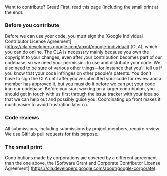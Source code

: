 Want to contribute? Great! First, read this page (including the small print at the end).

### Before you contribute

Before we can use your code, you must sign the [Google Individual Contributor License Agreement] (https://cla.developers.google.com/about/google-individual) (CLA), which you can do online. The CLA is necessary mainly because you own the copyright to your changes, even after your contribution becomes part of our codebase, so we need your permission to use and distribute your code. We also need to be sure of various other things—for instance that you'll tell us if you know that your code infringes on other people's patents. You don't have to sign the CLA until after you've submitted your code for review and a member has approved it, but you must do it before we can put your code into our codebase. Before you start working on a larger contribution, you should get in touch with us first through the issue tracker with your idea so that we can help out and possibly guide you. Coordinating up front makes it much easier to avoid frustration later on.

### Code reviews

All submissions, including submissions by project members, require review. We use GitHub pull requests for this purpose.

### The small print

Contributions made by corporations are covered by a different agreement than the one above, the [Software Grant and Corporate Contributor License Agreement] (https://cla.developers.google.com/about/google-corporate).
